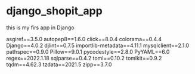 # django_shopit_app
this is my firs app in Django


asgiref==3.5.0
autopep8==1.6.0
click==8.0.4
colorama==0.4.4
Django==4.0.2
djlint==0.7.5
importlib-metadata==4.11.1
mysqlclient==2.1.0
pathspec==0.9.0
Pillow==9.0.1
pycodestyle==2.8.0
PyYAML==6.0
regex==2022.1.18
sqlparse==0.4.2
toml==0.10.2
tomlkit==0.9.2
tqdm==4.62.3
tzdata==2021.5
zipp==3.7.0
